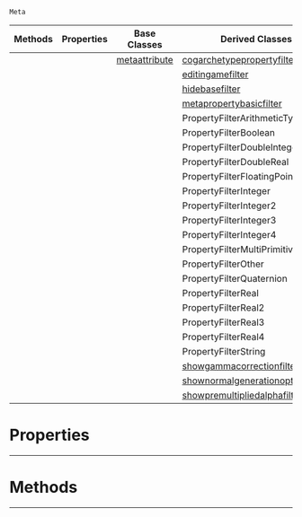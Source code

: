  `Meta`

|Methods|Properties|Base Classes|Derived Classes|
|---|---|---|---|
| | |[metaattribute](metaattribute.md)|[cogarchetypepropertyfilter](cogarchetypepropertyfilter.md)|
| | | |[editingamefilter](editingamefilter.md)|
| | | |[hidebasefilter](hidebasefilter.md)|
| | | |[metapropertybasicfilter](metapropertybasicfilter.md)|
| | | |PropertyFilterArithmeticTypes|
| | | |PropertyFilterBoolean|
| | | |PropertyFilterDoubleInteger|
| | | |PropertyFilterDoubleReal|
| | | |PropertyFilterFloatingPointTypes|
| | | |PropertyFilterInteger|
| | | |PropertyFilterInteger2|
| | | |PropertyFilterInteger3|
| | | |PropertyFilterInteger4|
| | | |PropertyFilterMultiPrimitiveTypes|
| | | |PropertyFilterOther|
| | | |PropertyFilterQuaternion|
| | | |PropertyFilterReal|
| | | |PropertyFilterReal2|
| | | |PropertyFilterReal3|
| | | |PropertyFilterReal4|
| | | |PropertyFilterString|
| | | |[showgammacorrectionfilter](showgammacorrectionfilter.md)|
| | | |[shownormalgenerationoptionsfilter](shownormalgenerationoptionsfilter.md)|
| | | |[showpremultipliedalphafilter](showpremultipliedalphafilter.md)|


 #  Properties


---  
 #  Methods


---  
 

 